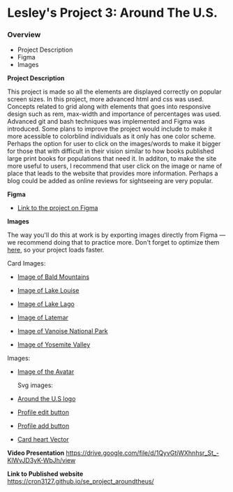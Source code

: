 # Lesley's Project 3: Around The U.S.

### Overview

- Project Description
- Figma
- Images

**Project Description**

This project is made so all the elements are displayed correctly on popular screen sizes. In this project, more advanced html and css was used. Concepts related to grid along with elements that goes into responsive design such as rem, max-width and importance of percentages was used. Advanced git and bash techniques was implemented and Figma was introduced. Some plans to improve the project would include to make it more acessible to colorblind individuals as it only has one color scheme. Perhaps the option for user to click on the images/words to make it bigger for those that with difficult in their vision similar to how books published large print books for populations that need it. In additon, to make the site more useful to users, I recommend that user click on the image or name of place that leads to the website that provides more information. Perhaps a blog could be added as online reviews for sightseeing are very popular.

**Figma**

- [Link to the project on Figma](https://www.figma.com/file/ii4xxsJ0ghevUOcssTlHZv/Sprint-3%3A-Around-the-US?node-id=0%3A1)

**Images**

The way you'll do this at work is by exporting images directly from Figma — we recommend doing that to practice more. Don't forget to optimize them [here](https://tinypng.com/), so your project loads faster.

Card Images:

- [Image of Bald Mountains](./images/card-images/bald-mountains.jpg)

- [Image of Lake Louise](./images/card-images/lake-louise.jpg)

- [Image of Lake Lago](./images/card-images/lago.jpg)

- [Image of Latemar](./images/card-images/latemar.jpg)

- [Image of Vanoise National Park](./images/card-images/vanoise.jpg)

- [Image of Yosemite Valley](./images/card-images/yosemite.jpg)

Images:

- [Image of the Avatar](./images/Avatar.png)

  Svg images:

- [Around the U.S logo](./images/around-Vector.svg)

- [Profile edit button](./images/button-Vector.svg)

- [Profile add button](./images/plus-vector.svg)

- [Card heart Vector](./images/heart-Vector.svg)

**Video Presentation**
https://drive.google.com/file/d/1QyvGtiWXhnhsr_St_-KlWvJD3yK-WbJh/view

**Link to Published website**
https://cron3127.github.io/se_project_aroundtheus/
